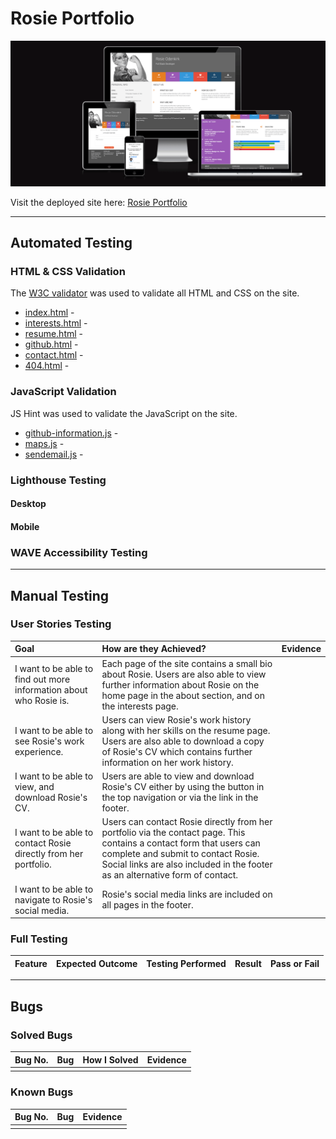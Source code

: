 # Rosie Portfolio

![Rosies Portfolio Responsive Image](documentation/responsive.png)

Visit the deployed site here: [Rosie Portfolio](https://kera-cudmore.github.io/rosie-portfolio/)

---

## Automated Testing

### HTML & CSS Validation

The [W3C validator](https://validator.w3.org/) was used to validate all HTML and CSS on the site.

* [index.html]() - 
* [interests.html]() - 
* [resume.html]() - 
* [github.html]() - 
* [contact.html]() - 
* [404.html]() - 

### JavaScript Validation

JS Hint was used to validate the JavaScript on the site.

* [github-information.js]() - 
* [maps.js]() - 
* [sendemail.js]() - 

### Lighthouse Testing

#### Desktop

#### Mobile

### WAVE Accessibility Testing

---

## Manual Testing

### User Stories Testing

| Goal |  How are they Achieved? | Evidence |
| :--- | :--- | :--- |
| I want to be able to find out more information about who Rosie is. | Each page of the site contains a small bio about Rosie. Users are also able to view further information about Rosie on the home page in the about section, and on the interests page. | |
| I want to be able to see Rosie's work experience. | Users can view Rosie's work history along with her skills on the resume page. Users are also able to download a copy of Rosie's CV which contains further information on her work history. | |
| I want to be able to view, and download Rosie's CV. | Users are able to view and download Rosie's CV either by using the button in the top navigation or via the link in the footer. | |
| I want to be able to contact Rosie directly from her portfolio. | Users can contact Rosie directly from her portfolio via the contact page. This contains a contact form that users can complete and submit to contact Rosie. Social links are also included in the footer as an alternative form of contact. | |
| I want to be able to navigate to Rosie's social media. |Rosie's social media links are included on all pages in the footer. | |

### Full Testing

| Feature | Expected Outcome | Testing Performed | Result | Pass or Fail |
| :--- | :--- | :--- | :--- | :--- |

---

## Bugs

### Solved Bugs

| Bug No. | Bug | How I Solved | Evidence |
| :--- |:--- |:--- | :---: |
||||

### Known Bugs

| Bug No. | Bug | Evidence |
| :--- | :--- | :--- |
||||

